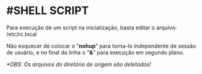 <h1>#SHELL SCRIPT</h1>

  Para execução de um script na inicialização, basta editar o arquivo: /etc/rc.local

  Não esquecer de colocar o “<b>nohup</b>” para torna-lo independente de sessão de usuário, e no final da linha o "<b>&</b>" para execução em segundo plano.

<i>*OBS: Os arquivos do diretório de origem são deletados!</i>
